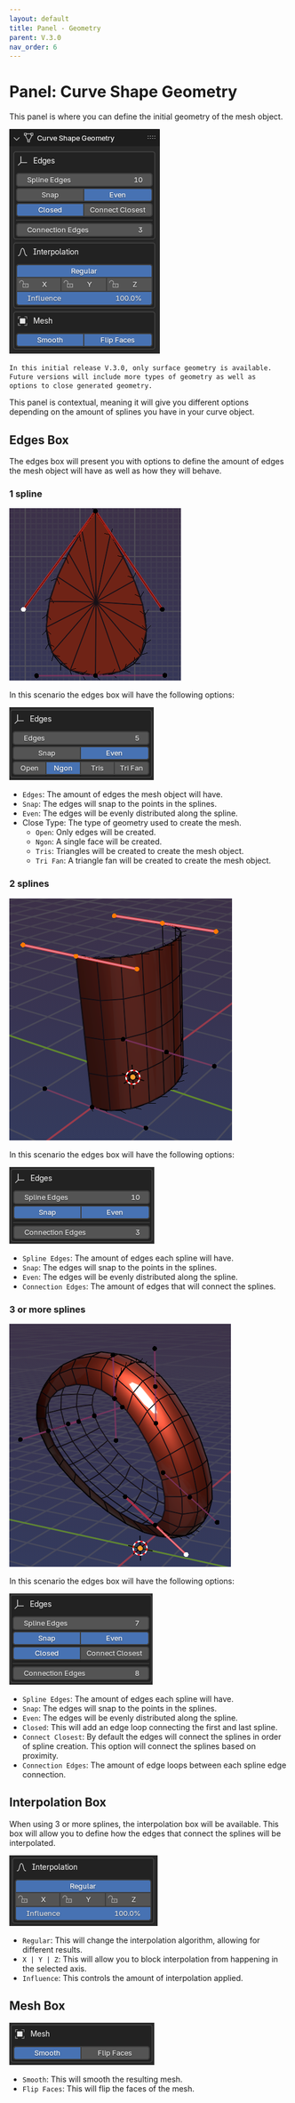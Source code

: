 ```yaml
---
layout: default
title: Panel - Geometry
parent: V.3.0
nav_order: 6
---
```


# Panel: Curve Shape Geometry
This panel is where you can define the initial geometry of the mesh object.

![geo_panel](../assets/geo_panel.png)

```
In this initial release V.3.0, only surface geometry is available. 
Future versions will include more types of geometry as well as 
options to close generated geometry.
```


This panel is contextual, meaning it will give you different options depending on the amount of splines you have in your curve object.

## Edges Box
The edges box will present you with options to define the amount of edges the mesh object will have as well as how they will behave.


### 1 spline
![1_spline_ex](../assets/1_spline_ex.png)

In this scenario the edges box will have the following options:

![single_edge_box](../assets/single_edge_box.png)

- `Edges`: The amount of edges the mesh object will have.
- `Snap`: The edges will snap to the points in the splines.
- `Even`: The edges will be evenly distributed along the spline.
- Close Type: The type of geometry used to create the mesh.
    - `Open`: Only edges will be created.
    - `Ngon`: A single face will be created.
    - `Tris`: Triangles will be created to create the mesh object.
    - `Tri Fan`: A triangle fan will be created to create the mesh object.


### 2 splines

![2_spline](../assets/2_spline_ex.png)

In this scenario the edges box will have the following options:

![double_edge_box](../assets/double_edge_box.png)

- `Spline Edges`: The amount of edges each spline will have.
- `Snap`: The edges will snap to the points in the splines.
- `Even`: The edges will be evenly distributed along the spline.
- `Connection Edges`: The amount of edges that will connect the splines.

### 3 or more splines

![3_spline_ex](../assets/3_spline_ex.png)

In this scenario the edges box will have the following options:

![tripple_edge_box](../assets/tripple_edge_box.png)

- `Spline Edges`: The amount of edges each spline will have.
- `Snap`: The edges will snap to the points in the splines.
- `Even`: The edges will be evenly distributed along the spline.
- `Closed`: This will add an edge loop connecting the first and last spline.
- `Connect Closest`: By default the edges will connect the splines in order of spline creation. This option will connect the splines based on proximity.
- `Connection Edges`: The amount of edge loops between each spline edge connection.


## Interpolation Box
When using 3 or more splines, the interpolation box will be available. This box will allow you to define how the edges that connect the splines will be interpolated.

![interp_box](../assets/interp_box.png)

- `Regular`: This will change the interpolation algorithm, allowing for different results.
- `X | Y | Z`: This will allow you to block interpolation from happening in the selected axis.
- `Influence`: This controls the amount of interpolation applied. 

## Mesh Box

![mesh_box](../assets/mesh_box.png)

- `Smooth`: This will smooth the resulting mesh.
- `Flip Faces`: This will flip the faces of the mesh.

